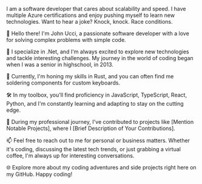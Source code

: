 I am a software developer that cares about scalability and speed. I have multiple Azure certifications and enjoy pushing myself to learn new technologies. Want to hear a joke? Knock, knock. Race conditions.

👋 Hello there! I'm John Ucci, a passionate software developer with a love for solving complex problems with simple code.

🚀 I specialize in .Net, and I'm always excited to explore new technologies and tackle interesting challenges. My journey in the world of coding began when I was a senior in highschool, in 2013.

🌱 Currently, I'm honing my skills in Rust, and you can often find me soldering components for custom keyboards.

🛠️ In my toolbox, you'll find proficiency in JavaScript, TypeScript, React, Python, and I'm constantly learning and adapting to stay on the cutting edge.

💼 During my professional journey, I've contributed to projects like [Mention Notable Projects], where I [Brief Description of Your Contributions].

📫 Feel free to reach out to me for personal or business matters. Whether it's coding, discussing the latest tech trends, or just grabbing a virtual coffee, I'm always up for interesting conversations.

🌐 Explore more about my coding adventures and side projects right here on my GitHub. Happy coding!
